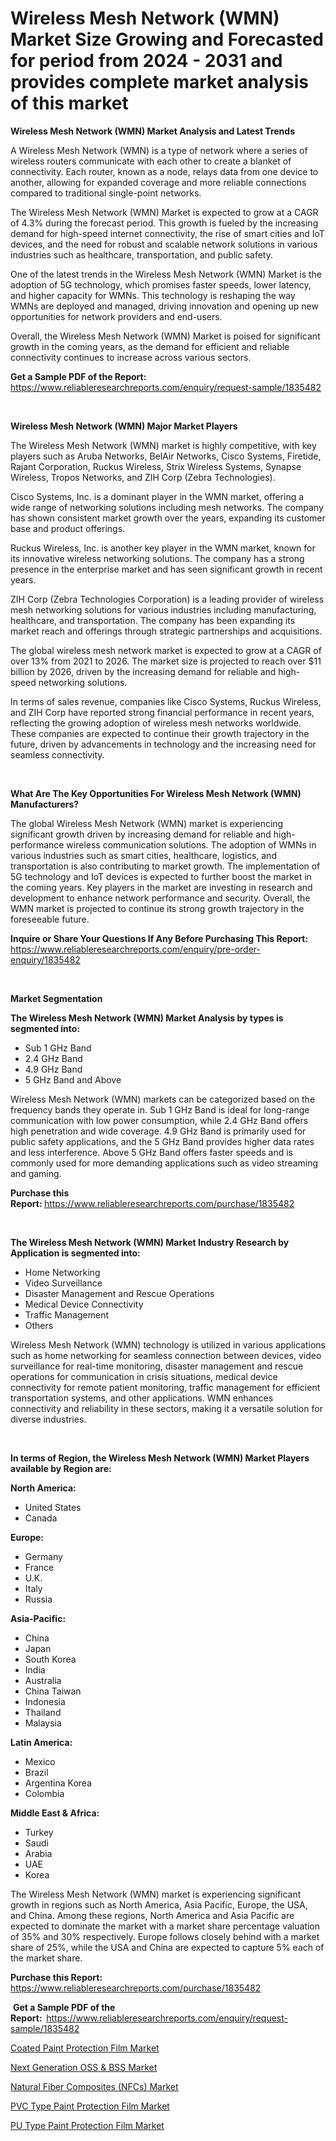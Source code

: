 <p><h1>Wireless Mesh Network (WMN) Market Size Growing and Forecasted for period from 2024 - 2031 and provides complete market analysis of this market</h1></p><p><strong>Wireless Mesh Network (WMN) Market Analysis and Latest Trends</strong></p>
<p><p>A Wireless Mesh Network (WMN) is a type of network where a series of wireless routers communicate with each other to create a blanket of connectivity. Each router, known as a node, relays data from one device to another, allowing for expanded coverage and more reliable connections compared to traditional single-point networks.</p><p>The Wireless Mesh Network (WMN) Market is expected to grow at a CAGR of 4.3% during the forecast period. This growth is fueled by the increasing demand for high-speed internet connectivity, the rise of smart cities and IoT devices, and the need for robust and scalable network solutions in various industries such as healthcare, transportation, and public safety.</p><p>One of the latest trends in the Wireless Mesh Network (WMN) Market is the adoption of 5G technology, which promises faster speeds, lower latency, and higher capacity for WMNs. This technology is reshaping the way WMNs are deployed and managed, driving innovation and opening up new opportunities for network providers and end-users.</p><p>Overall, the Wireless Mesh Network (WMN) Market is poised for significant growth in the coming years, as the demand for efficient and reliable connectivity continues to increase across various sectors.</p></p>
<p><strong>Get a Sample PDF of the Report:&nbsp;</strong> <a href="https://www.reliableresearchreports.com/enquiry/request-sample/1835482">https://www.reliableresearchreports.com/enquiry/request-sample/1835482</a></p>
<p>&nbsp;</p>
<p><strong>Wireless Mesh Network (WMN) Major Market Players</strong></p>
<p><p>The Wireless Mesh Network (WMN) market is highly competitive, with key players such as Aruba Networks, BelAir Networks, Cisco Systems, Firetide, Rajant Corporation, Ruckus Wireless, Strix Wireless Systems, Synapse Wireless, Tropos Networks, and ZIH Corp (Zebra Technologies). </p><p>Cisco Systems, Inc. is a dominant player in the WMN market, offering a wide range of networking solutions including mesh networks. The company has shown consistent market growth over the years, expanding its customer base and product offerings.</p><p>Ruckus Wireless, Inc. is another key player in the WMN market, known for its innovative wireless networking solutions. The company has a strong presence in the enterprise market and has seen significant growth in recent years.</p><p>ZIH Corp (Zebra Technologies Corporation) is a leading provider of wireless mesh networking solutions for various industries including manufacturing, healthcare, and transportation. The company has been expanding its market reach and offerings through strategic partnerships and acquisitions.</p><p>The global wireless mesh network market is expected to grow at a CAGR of over 13% from 2021 to 2026. The market size is projected to reach over $11 billion by 2026, driven by the increasing demand for reliable and high-speed networking solutions.</p><p>In terms of sales revenue, companies like Cisco Systems, Ruckus Wireless, and ZIH Corp have reported strong financial performance in recent years, reflecting the growing adoption of wireless mesh networks worldwide. These companies are expected to continue their growth trajectory in the future, driven by advancements in technology and the increasing need for seamless connectivity.</p></p>
<p>&nbsp;</p>
<p><strong>What Are The Key Opportunities For Wireless Mesh Network (WMN) Manufacturers?</strong></p>
<p><p>The global Wireless Mesh Network (WMN) market is experiencing significant growth driven by increasing demand for reliable and high-performance wireless communication solutions. The adoption of WMNs in various industries such as smart cities, healthcare, logistics, and transportation is also contributing to market growth. The implementation of 5G technology and IoT devices is expected to further boost the market in the coming years. Key players in the market are investing in research and development to enhance network performance and security. Overall, the WMN market is projected to continue its strong growth trajectory in the foreseeable future.</p></p>
<p><strong>Inquire or Share Your Questions If Any Before Purchasing This Report:</strong> <a href="https://www.reliableresearchreports.com/enquiry/pre-order-enquiry/1835482">https://www.reliableresearchreports.com/enquiry/pre-order-enquiry/1835482</a></p>
<p>&nbsp;</p>
<p><strong>Market Segmentation</strong></p>
<p><strong>The Wireless Mesh Network (WMN) Market Analysis by types is segmented into:</strong></p>
<p><ul><li>Sub 1 GHz Band</li><li>2.4 GHz Band</li><li>4.9 GHz Band</li><li>5 GHz Band and Above</li></ul></p>
<p><p>Wireless Mesh Network (WMN) markets can be categorized based on the frequency bands they operate in. Sub 1 GHz Band is ideal for long-range communication with low power consumption, while 2.4 GHz Band offers high penetration and wide coverage. 4.9 GHz Band is primarily used for public safety applications, and the 5 GHz Band provides higher data rates and less interference. Above 5 GHz Band offers faster speeds and is commonly used for more demanding applications such as video streaming and gaming.</p></p>
<p><strong>Purchase this Report:&nbsp;</strong><a href="https://www.reliableresearchreports.com/purchase/1835482">https://www.reliableresearchreports.com/purchase/1835482</a></p>
<p>&nbsp;</p>
<p><strong>The Wireless Mesh Network (WMN) Market Industry Research by Application is segmented into:</strong></p>
<p><ul><li>Home Networking</li><li>Video Surveillance</li><li>Disaster Management and Rescue Operations</li><li>Medical Device Connectivity</li><li>Traffic Management</li><li>Others</li></ul></p>
<p><p>Wireless Mesh Network (WMN) technology is utilized in various applications such as home networking for seamless connection between devices, video surveillance for real-time monitoring, disaster management and rescue operations for communication in crisis situations, medical device connectivity for remote patient monitoring, traffic management for efficient transportation systems, and other applications. WMN enhances connectivity and reliability in these sectors, making it a versatile solution for diverse industries.</p></p>
<p>&nbsp;</p>
<p><strong>In terms of Region, the Wireless Mesh Network (WMN) Market Players available by Region are:</strong></p>
<p>
    <p> <strong> North America: </strong>
        <ul>
            <li>United States</li>
            <li>Canada</li>
        </ul>
        </p> 
    <p> <strong> Europe: </strong>
        <ul>
            <li>Germany</li>
            <li>France</li>
            <li>U.K.</li>
            <li>Italy</li>
            <li>Russia</li>
        </ul>
        </p> 
    <p> <strong> Asia-Pacific: </strong>
        <ul>
            <li>China</li>
            <li>Japan</li>
            <li>South Korea</li>
            <li>India</li>
            <li>Australia</li>
            <li>China Taiwan</li>
            <li>Indonesia</li>
            <li>Thailand</li>
            <li>Malaysia</li>
        </ul>
        </p> 
    <p> <strong> Latin America: </strong>
        <ul>
            <li>Mexico</li>
            <li>Brazil</li>
            <li>Argentina Korea</li>
            <li>Colombia</li>
        </ul>
        </p> 
    <p> <strong> Middle East & Africa: </strong>
        <ul>
            <li>Turkey</li>
            <li>Saudi</li>
            <li>Arabia</li>
            <li>UAE</li>
            <li>Korea</li>
        </ul>
    </p>
    </p>
<p><p>The Wireless Mesh Network (WMN) market is experiencing significant growth in regions such as North America, Asia Pacific, Europe, the USA, and China. Among these regions, North America and Asia Pacific are expected to dominate the market with a market share percentage valuation of 35% and 30% respectively. Europe follows closely behind with a market share of 25%, while the USA and China are expected to capture 5% each of the market share.</p></p>
<p><strong>Purchase this Report: </strong><a href="https://www.reliableresearchreports.com/purchase/1835482">https://www.reliableresearchreports.com/purchase/1835482</a></p>
<p>&nbsp;<strong>Get a Sample PDF of the Report:&nbsp;&nbsp;</strong><a href="https://www.reliableresearchreports.com/enquiry/request-sample/1835482">https://www.reliableresearchreports.com/enquiry/request-sample/1835482</a></p>
<p><strong></strong></p>
<p><p><a href="https://github.com/myacatherineblakecaczo9vcsw/Market-Research-Report-List-1/blob/main/coated-paint-protection-film-market.md">Coated Paint Protection Film Market</a></p><p><a href="https://github.com/okotobwrhuteie/Market-Research-Report-List-1/blob/main/next-generation-oss-bss-market.md">Next Generation OSS & BSS Market</a></p><p><a href="https://github.com/okotobwrhuteie/Market-Research-Report-List-1/blob/main/natural-fiber-composites-nfcs-market.md">Natural Fiber Composites (NFCs) Market</a></p><p><a href="https://github.com/ashepherd82/Market-Research-Report-List-3/blob/main/pvc-type-paint-protection-film-market.md">PVC Type Paint Protection Film Market</a></p><p><a href="https://github.com/irfadac/Market-Research-Report-List-2/blob/main/pu-type-paint-protection-film-market.md">PU Type Paint Protection Film Market</a></p></p>